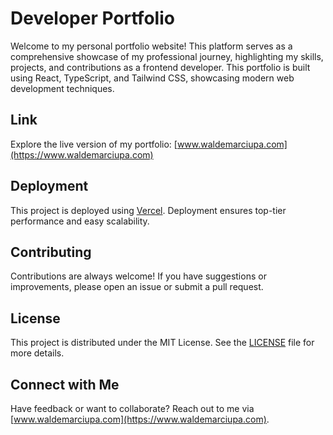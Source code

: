 # Developer Portfolio

Welcome to my personal portfolio website! This platform serves as a comprehensive showcase of my professional journey, highlighting my skills, projects, and contributions as a frontend developer. This portfolio is built using React, TypeScript, and Tailwind CSS, showcasing modern web development techniques.

## Link

Explore the live version of my portfolio: [www.waldemarciupa.com](https://www.waldemarciupa.com)

## Deployment

This project is deployed using [Vercel](https://vercel.com). Deployment ensures top-tier performance and easy scalability.

## Contributing

Contributions are always welcome! If you have suggestions or improvements, please open an issue or submit a pull request.

## License

This project is distributed under the MIT License. See the [LICENSE](LICENSE) file for more details.

## Connect with Me

Have feedback or want to collaborate? Reach out to me via [www.waldemarciupa.com](https://www.waldemarciupa.com).
